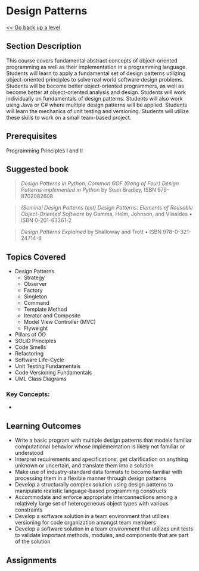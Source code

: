 # Design Patterns

[<< Go back up a level](/Year_One/Year_One.md)

## Section Description

This course covers fundamental abstract concepts of object-oriented programming as well as their implementation in a programming language. Students will learn to apply a fundamental set of design patterns utilizing object-oriented principles to solve real world software design problems.  Students will be become better object-oriented programmers, as well as become better at object-oriented analysis and design.  Students will work individually on fundamentals of design patterns.  Students will also work using Java or C# where multiple design patterns will be applied.  Students will learn the mechanics of unit testing and versioning.  Students will utilize these skills to work on a small team-based project.

## Prerequisites

Programming Principles I and II

## Suggested book

> *Design Patterns in Python: Common GOF (Gang of Four) Design Patterns implemented in Python* by Sean Bradley, ISBN 979-8702082608

> *(Seminal Design Patterns text) Design Patterns: Elements of Reusable Object-Oriented Software* by Gamma, Helm, Johnson, and Vlissides • ISBN 0-201-63361-2

> *Design Patterns Explained* by Shalloway and Trott • ISBN 978-0-321-24714-8


## Topics Covered 
*   Design Patterns
    *	Strategy
    *	Observer
    *	Factory
    *	Singleton
    *	Command
    *	Template Method
    *	Iterator and Composite
    *	Model View Controller (MVC)
    *	Flyweight 
*	Pillars of OO
*	SOLID Principles
*	Code Smells
*	Refactoring
*	Software Life-Cycle
*	Unit Testing Fundamentals
*	Code Versioning Fundamentals
*	UML Class Diagrams

### Key Concepts:
*   


## Learning Outcomes 
*   Write a basic program with multiple design patterns that models familiar computational behavior whose implementation is likely not familiar or understood
*   Interpret requirements and specifications, get clarification on anything unknown or uncertain, and translate them into a solution
*   Make use of industry-standard data formats to become familiar with processing them in a flexible manner through design patterns
*   Develop a structurally complex solution using design patterns to manipulate realistic language-based programming constructs
*   Accommodate and enforce appropriate interconnections among a relatively large set of heterogeneous object types with various constraints
*   Develop a software solution in a team environment that utilizes versioning for code organization amongst team members
*   Develop a software solution in a team environment that utilizes unit tests to validate important methods, modules, and components that are part of the solution


## Assignments


